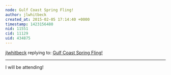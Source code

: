 ```yaml
---
node: Gulf Coast Spring Fling! 
author: jlwhitbeck
created_at: 2015-02-05 17:14:40 +0000
timestamp: 1423156480
nid: 11551
cid: 11129
uid: 434875
---
```




[jlwhitbeck](../profile/jlwhitbeck) replying to: [Gulf Coast Spring Fling! ](../notes/stevie/02-03-2015/gulf-coast-spring-fling)

----
I will be attending!